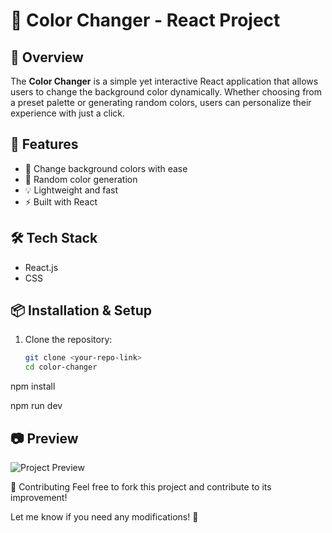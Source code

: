 # 🎨 Color Changer - React Project  

## 🌟 Overview  
The **Color Changer** is a simple yet interactive React application that allows users to change the background color dynamically. Whether choosing from a preset palette or generating random colors, users can personalize their experience with just a click.  

## 🚀 Features  
- 🎨 Change background colors with ease  
- 🔄 Random color generation  
- 💡 Lightweight and fast  
- ⚡ Built with React  

## 🛠️ Tech Stack  
- React.js  
- CSS  

## 📦 Installation & Setup  

1. Clone the repository:  
   ```sh
   git clone <your-repo-link>
   cd color-changer

npm install

npm run dev

## 📷 Preview  
![Project Preview](./public/porject_view.png)  

🤝 Contributing
Feel free to fork this project and contribute to its improvement!


Let me know if you need any modifications! 🚀
